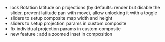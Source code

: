 - lock Rotation latitude on projections (by defaults: render but disable the slider, prevent latitude pan with move), allow unlocking it with a toggle
- sliders to setup composite map width and height
- sliders to setup projection params in custom composite
- fix individual projection params in custom composite
- new feature : add a zoomed inset in composition
